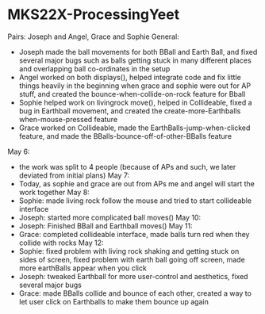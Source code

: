 # MKS22X-ProcessingYeet
Pairs: Joseph and Angel, Grace and Sophie
General:
- Joseph made the ball movements for both BBall and Earth Ball, and fixed several major bugs such as balls getting stuck in many different   places and overlapping ball co-ordinates in the setup
- Angel worked on both displays(), helped integrate code and fix little things heavily in the beginning when grace and sophie were out for   AP stuff, and created the bounce-when-collide-on-rock feature for Bball
- Sophie helped work on livingrock move(), helped in Collideable, fixed a bug in Earthball movement, and created the create-more-Earthballs     when-mouse-pressed feature
- Grace worked on Collideable, made the EarthBalls-jump-when-clicked feature, and made the BBalls-bounce-off-of-other-BBalls feature

May 6:
- the work was split to 4 people (because of APs and such, we later deviated from initial plans)
May 7:
- Today, as sophie and grace are out from APs me and angel will start the work together
May 8:
- Sophie: made living rock follow the mouse and tried to start collideable interface
- Joseph: started more complicated ball moves()
May 10:
- Joseph: Finished BBall and Earthball moves()
May 11:
- Grace: completed collideable interface, made balls turn red when they collide with rocks
May 12:
- Sophie: fixed problem with living rock shaking and getting stuck on sides of screen, fixed problem with earth ball going off screen, made more earthBalls appear when you click
- Joseph: tweaked Earthball for more user-control and aesthetics, fixed several major bugs
- Grace: made BBalls collide and bounce of each other, created a way to let user click on Earthballs to make them bounce up again
